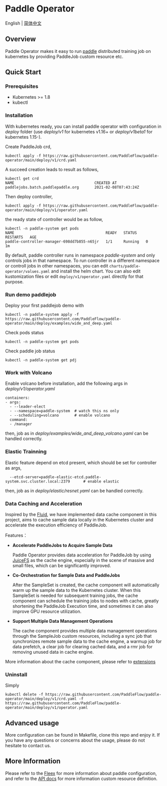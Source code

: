 # Paddle Operator

English | [简体中文](./README-zh_CN.md)

## Overview

Paddle Operator makes it easy to run [paddle](https://www.paddlepaddle.org.cn/)
distributed training job on kubernetes by providing PaddleJob custom resource etc.

## Quick Start
### Prerequisites

* Kubernetes >= 1.8
* kubectl

### Installation

With kubernetes ready, you can install paddle operator with configuration in *deploy* folder 
(use *deploy/v1* for kubernetes v1.16+ or *deploy/v1beta1* for kubernetes 1.15-).

Create PaddleJob crd,
```shell
kubectl apply -f https://raw.githubusercontent.com/PaddleFlow/paddle-operator/main/deploy/v1/crd.yaml
```

A succeed creation leads to result as follows,
```shell
kubectl get crd
NAME                                    CREATED AT
paddlejobs.batch.paddlepaddle.org       2021-02-08T07:43:24Z
```

Then deploy controller,

```shell
kubectl apply -f https://raw.githubusercontent.com/PaddleFlow/paddle-operator/main/deploy/v1/operator.yaml
```

the ready state of controller would be as follow,
```shell
kubectl -n paddle-system get pods
NAME                                         READY   STATUS    RESTARTS   AGE
paddle-controller-manager-698dd7b855-n65jr   1/1     Running   0          1m
```

By default, paddle controller runs in namespace *paddle-system* and only controls jobs in that namespace.
To run controller in a different namespace or controll jobs in other namespaces, you can edit `charts/paddle-operator/values.yaml` and install the helm chart.
You can also edit kustomization files or edit `deploy/v1/operator.yaml` directly for that purpose.

### Run demo paddlejob

Deploy your first paddlejob demo with
```shell
kubectl -n paddle-system apply -f https://raw.githubusercontent.com/PaddleFlow/paddle-operator/main/deploy/examples/wide_and_deep.yaml
```

Check pods status
```shell
kubectl -n paddle-system get pods
```

Check paddle job status
```shell
kubectl -n paddle-system get pdj
```

### Work with Volcano

Enable volcano before installation, add the following args in *deploy/v1/operator.yaml*
```
containers:
- args:
  - --leader-elect
  - --namespace=paddle-system  # watch this ns only
  - --scheduling=volcano       # enable volcano
  command:
  - /manager
```

then, job as in *deploy/examples/wide_and_deep_volcano.yaml* can be handled correctly.

### Elastic Trainning

Elastic feature depend on etcd present, which should be set for controller as args,
```
  --etcd-server=paddle-elastic-etcd.paddle-system.svc.cluster.local:2379      # enable elastic
```

then, job as in *deploy/elastic/resnet.yaml* can be handled correctly.

### Data Caching and Acceleration

Inspired by the [Fluid](https://github.com/fluid-cloudnative/fluid), we have implemented data cache component in this project, aims to cache sample data locally in the Kubernetes cluster and accelerate the execution efficiency of PaddleJob.

Features：

- __Accelerate PaddleJobs to Acquire Sample Data__

  Paddle Operator provides data acceleration for PaddleJob by using [JuiceFS](https://github.com/juicedata/juicefs) as the cache engine, especially in the scene of massive and small files, which can be significantly improved.

- __Co-Orchestration for Sample Data and PaddleJobs__

  After the SampleSet is created, the cache component will automatically warm up the sample data to the Kubernetes cluster. When this SampleSet is needed for subsequent training jobs, the cache component can schedule the training jobs to nodes with cache, greatly shortening the PaddleJob Execution time, and sometimes it can also improve GPU resource utilization.

- __Support Multiple Data Management Operations__
  
  The cache component provides multiple data management operations through the SampleJob custom resources, including a sync job that synchronizes remote sample data to the cache engine, a warmup job for data prefetch, a clear job for clearing cached data, and a rmr job for removing unused data in cache engine.
 
More information about the cache component, please refer to [extensions](./docs/zh_CN/ext-overview.md)

### Uninstall
Simply
```shell
kubectl delete -f https://raw.githubusercontent.com/PaddleFlow/paddle-operator/main/deploy/v1/crd.yaml -f https://raw.githubusercontent.com/PaddleFlow/paddle-operator/main/deploy/v1/operator.yaml
```
## Advanced usage

More configuration can be found in Makefile, clone this repo and enjoy it.
If you have any questions or concerns about the usage, please do not hesitate to contact us.

## More Information

Please refer to the
[Fleex](https://fleet-x.readthedocs.io/en/latest/paddle_fleet_rst/paddle_on_k8s.html) 
for more information about paddle configuration, and refer to the [API docs](./docs/en/api_doc.md) for more information custom resource definition.
